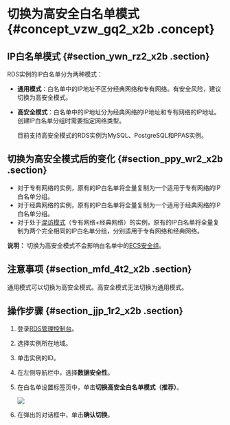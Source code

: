# 切换为高安全白名单模式 {#concept_vzw_gq2_x2b .concept}

## IP白名单模式 {#section_ywn_rz2_x2b .section}

RDS实例的IP白名单分为两种模式：

-   **通用模式**：白名单中的IP地址不区分经典网络和专有网络。有安全风险，建议切换为高安全模式。
-   **高安全模式**：白名单中的IP地址分为经典网络的IP地址和专有网络的IP地址。创建IP白名单分组时需要指定网络类型。

    目前支持高安全模式的RDS实例为MySQL、PostgreSQL和PPAS实例。


## 切换为高安全模式后的变化 {#section_ppy_wr2_x2b .section}

-   对于专有网络的实例，原有的IP白名单将全量复制为一个适用于专有网络的IP白名单分组。
-   对于经典网络的实例，原有的IP白名单将全量复制为一个适用于经典网络的IP白名单分组。
-   对于处于[混访模式](intl.zh-CN/用户指南/网络管理/经典网络平滑迁移到VPC的混访方案.md)（专有网络+经典网络）的实例，原有的IP白名单将全量复制为两个完全相同的IP白名单分组，分别适用于专有网络和经典网络。

**说明：** 切换为高安全模式不会影响白名单中的[ECS安全组](intl.zh-CN/用户指南/安全管理/设置白名单.md#section_dsr_nt4_ydb)。

## 注意事项 {#section_mfd_4t2_x2b .section}

通用模式可以切换为高安全模式。高安全模式无法切换为通用模式。

## 操作步骤 {#section_jjp_1r2_x2b .section}

1.  登录[RDS管理控制台](https://rds.console.aliyun.com/)。
2.  选择实例所在地域。
3.  单击实例的ID。
4.  在左侧导航栏中，选择**数据安全性**。
5.  在白名单设置标签页中，单击**切换高安全白名单模式（推荐）**。

    ![](http://static-aliyun-doc.oss-cn-hangzhou.aliyuncs.com/assets/img/18575/153535536410072_zh-CN.png)

6.  在弹出的对话框中，单击**确认切换**。

